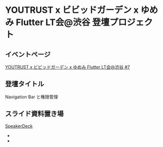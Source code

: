 # YOUTRUST x ビビッドガーデン x ゆめみ Flutter LT会@渋谷 登壇プロジェクト

## イベントページ

[YOUTRUST x ビビッドガーデン x ゆめみ Flutter LT会@渋谷 #7]

## 登壇タイトル

Navigation Bar と権限管理

## スライド資料置き場

[SpeakerDeck]

<!-- Links -->

- [YOUTRUST x ビビッドガーデン x ゆめみ Flutter LT会@渋谷 #7]: https://yumemi.connpass.com/event/340473/
- [SpeakerDeck]: https://speakerdeck.com/kotaro666/navigation-bar-toquan-xian-guan-li
